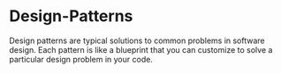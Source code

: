 # Design-Patterns
Design patterns are typical solutions to common problems in software design. Each pattern is like a blueprint that you can customize to solve a particular design problem in your code.
